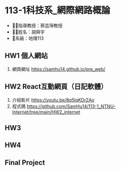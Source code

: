 # 113-1科技系_網際網路概論
- :woman_teacher:指導教授：蔡芸琤教授
- :man_student:姓名：胡舜宇
- :school:系級：地理113  
## HW1 個人網站
1. 網頁網址 https://samhu14.github.io/pre_web/  
## HW2 React互動網頁（日記軟體）
1. 介紹影片 https://youtu.be/8q5lqKDrZAo  
2. 程式碼 https://github.com/SamHu14/113-1_NTNU-Internet/tree/main/HW2_internet
## HW3

## HW4

## Final Project
